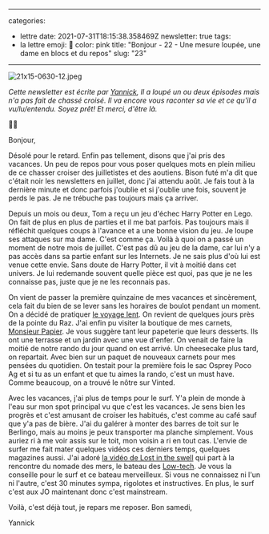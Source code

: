 
---
categories:
- lettre
date: 2021-07-31T18:15:38.358469Z
newsletter: true
tags:
- la lettre
emoji: 💌
color: pink
title: "Bonjour - 22 - Une mesure loupée, une dame en blocs et du repos"
slug: "23"
---
![21x15-0630-12.jpeg](https://buttondown.s3.amazonaws.com/images/80138862-f3dd-4a2d-a325-f41d04556eb3.jpeg) 

_Cette newsletter est écrite par [Yannick](https://yannickschutz.com/now), Il a loupé un ou deux épisodes mais n'a pas fait de chassé croisé. Il va encore vous raconter sa vie et ce qu'il a vu/lu/entendu. Soyez prêt! Et merci, d'être là._

👋🏻

Bonjour,

Désolé pour le retard. Enfin pas tellement, disons que j'ai pris des vacances. Un peu de repos pour vous poser quelques mots en plein milieu de ce chasser croiser des juilletistes et des aoutiens. Bison futé m'a dit que c'était noir les newsletters en juillet, donc j'ai attendu août. Je fais tout à la dernière minute et donc parfois j'oublie et si j'oublie une fois, souvent je perds le pas. Je ne trébuche pas toujours mais ça arriver. 

Depuis un mois ou deux, Tom a reçu un jeu d'échec Harry Potter en Lego. On fait de plus en plus de parties et il me bat parfois. Pas toujours mais il réfléchit quelques coups à l'avance et a une bonne vision du jeu. Je loupe ses attaques sur ma dame. C'est comme ça. Voilà à quoi on a passé un moment de notre mois de juillet. C'est pas dû au jeu de la dame, car lui n'y a pas accès dans sa partie enfant sur les Internets. Je ne sais plus d'où lui est venue cette envie. Sans doute de Harry Potter, il vit à moitié dans cet univers. Je lui redemande souvent quelle pièce est quoi, pas que je ne les connaisse pas, juste que je ne les reconnais pas.

On vient de passer la première quinzaine de mes vacances et sincèrement, cela fait du bien de se lever sans les horaires de boulot pendant un moment. On a décidé de pratiquer [le voyage lent](https://beside.media/fr/ailleurs/pratiquer-le-voyage-lent/). On revient de quelques jours près de la pointe du Raz. J'ai enfin pu visiter la boutique de mes carnets, [Monsieur Papier](https://www.monsieurpapier.fr/). Je vous suggère tant leur papeterie que leurs desserts. Ils ont une terrasse et un jardin avec une vue d'enfer. On venait de faire la moitié de notre rando du jour quand on est arrivé. Un cheesecake plus tard, on repartait. Avec bien sur un paquet de nouveaux carnets pour mes pensées du quotidien. On testait pour la première fois le sac Osprey Poco Ag et si tu as un enfant et que tu aimes la rando, c'est un must have. Comme beaucoup, on a trouvé le nôtre sur Vinted. 

Avec les vacances, j'ai plus de temps pour le surf. Y'a plein de monde à l'eau sur mon spot principal vu que c'est les vacances. Je sens bien les progrès et c'est amusant de croiser les habitués, c'est comme au café sauf que y'a pas de bière. J'ai du galérer à monter des barres de toit sur le Berlingo, mais au moins je peux transporter ma planche simplement. Vous auriez ri à me voir assis sur le toit, mon voisin a ri en tout cas. L'envie de surfer me fait mater quelques vidéos ces derniers temps, quelques magazines aussi. J'ai adoré [la vidéo de Lost in the swell](https://www.youtube.com/watch?v=8AythkboAeQ) qui part à la rencontre du nomade des mers, le bateau des [Low-tech](http://lowtechlab.org). Je vous la conseille pour le surf et ce bateau merveilleux. Si vous ne connaissez ni l'un ni l'autre, c'est 30 minutes sympa, rigolotes et instructives. En plus, le surf c'est aux JO maintenant donc c'est mainstream. 

Voilà, c'est déjà tout, je repars me reposer. 
Bon samedi, 

Yannick
